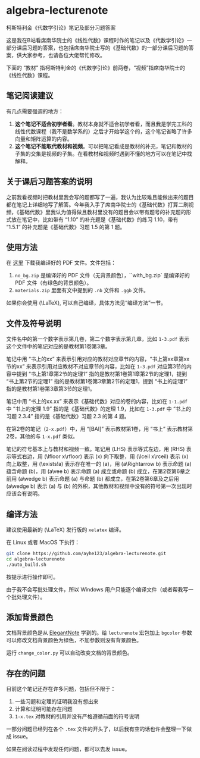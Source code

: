 # algebra-lecturenote
柯斯特利金《代数学引论》笔记及部分习题答案

这是我在B站看席南华院士的《线性代数》课程时作的笔记以及《代数学引论》一部分课后习题的答案，也包括席南华院士写的《基础代数》的一部分课后习题的答案，供大家参考，也请各位大佬帮忙修改。

下面的 “教材” 指柯斯特利金的《代数学引论》前两卷，“视频”指席南华院士的《线性代数》课程。

## 笔记阅读建议

有几点需要强调的地方：

1. **这个笔记不适合初学者看**。教材本身就不适合初学者看，而且我是学完工科的线性代数课程（我不是数学系的）之后才开始学这个的，这个笔记省略了许多向量和矩阵运算的内容。
2. **这个笔记不能取代教材和视频**。可以把笔记看成是教材的补充，笔记和教材的子集的交集是视频的子集。在看教材和视频时遇到不懂的地方可以在笔记中找解释。

## 关于课后习题答案的说明

之前我看视频时把教材里我会写的题都写了一遍，我认为比较难且能做出来的题目都在笔记上详细地写了解答。今年我入手了席南华院士的《基础代数》打算二刷视频，《基础代数》里我认为值得做且教材里没有的题目会以带有题号的补充题的形式放在笔记中，比如带有 “1.10” 的补充题是《基础代数》的练习 1.10，带有 “1.5.1” 的补充题是《基础代数》习题 1.5 的第 1 题。

## 使用方法

在 [这里](https://github.com/ayhe123/algebra-lecturenote/releases) 下载我编译好的 PDF 文件。文件包括：

1. `no_bg.zip` 是编译好的 PDF 文件（无背景颜色），``with_bg.zip` 是编译好的 PDF 文件（有绿色的背景颜色）。
2.  `materials.zip` 里面有文中提到的 `.nb` 文件和 `.ggb` 文件。

如果你会使用 \(\LaTeX\), 可以自己编译，具体方法见“编译方法”一节。

## 文件及符号说明

文件名中的第一个数字表示第几卷，第二个数字表示第几章，比如 `1-3.pdf` 表示这个文件中的笔记对应的是教材第1卷第3章。

笔记中用 “书上的xx” 来表示引用对应的教材对应章节的内容，“书上第xx章第xx节的xx” 来表示引用对应教材不对应章节的内容，比如在 `1-3.pdf` 对应第3节的内容中提到 “书上第1章第2节的定理1” 指的是教材第1卷第1章第2节的定理1，提到 “书上第2节的定理1” 指的是教材第1卷第3章第2节的定理1，提到 “书上的定理1” 指的是教材第1卷第3章第3节的定理1。

笔记中用 “书上的xx.xx” 来表示《基础代数》对应的卷的内容，比如在 `1-1.pdf` 中 “书上的定理 1.9” 指的是《基础代数》的定理 1.9，比如在 `1-3.pdf` 中 “书上的习题 2.3.4” 指的是《基础代数》习题 2.3 的第 4 题。

在第2卷的笔记（`2-x.pdf`）中，用 “[BAI]” 表示教材第1卷，用 “书上” 表示教材第2卷，其他的与 `1-x.pdf` 类似。

笔记的符号基本上与教材和视频一致。笔记用 \(LHS\) 表示等式左边，用 \(RHS\) 表示等式右边，用 \(\lfloor x\rfloor\) 表示 \(x\) 向下取整，用 \(\lceil x\rceil\) 表示 \(x\) 向上取整，用 \(\exists!a\) 表示存在唯一的 \(a\)，用 \(a\Rightarrow b\) 表示命题 \(a\) 蕴含命题 \(b\)，用 \(a\vee b\) 表示命题 \(a\) 成立或命题 \(b\) 成立，在第2卷第6章之前用 \(a\wedge b\) 表示命题 \(a\) 与命题 \(b\) 都成立，在第2卷第6章及之后用 \(a\wedge b\) 表示 \(a\) 与 \(b\) 的外积，其他教材和视频中没有的符号第一次出现时应该会有说明。

## 编译方法

建议使用最新的 \(\LaTeX\) 发行版的 `xelatex` 编译。

在 Linux 或者 MacOS 下执行：

```bash
git clone https://github.com/ayhe123/algebra-lecturenote.git
cd algebra-lecturenote
./auto_build.sh
```

按提示进行操作即可。

由于我不会写批处理文件，所以 Windows 用户只能逐个编译文件（或者帮我写一个批处理文件）。

## 添加背景颜色

文档背景颜色是从 [ElegantNote](https://github.com/ElegantLaTeX/ElegantNote) 学到的。给 `lecturenote` 宏包加上 `bgcolor` 参数可以修改文档背景颜色为绿色，不加参数则没有背景颜色。

运行 `change_color.py` 可以自动改变文档的背景颜色。

## 存在的问题

目前这个笔记还存在许多问题，包括但不限于：

1. 一些习题和定理的证明我没有想出来
2. 计算和证明可能存在问题
3. `1-x.tex` 对教材的引用并没有严格遵循前面的符号说明

一部分问题已经列在各个 `.tex` 文件的开头了，以后我有空的话也许会整理一下做成 issue。

如果在阅读过程中发现任何问题，都可以去发 issue。
